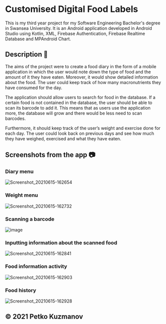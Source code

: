 # Customised Digital Food Labels

This is my third year project for my Software Engineering Bachelor's degree in Swansea University. It is an Android application developed in Android Studio using Kotlin, XML, Firebase Authentication, Firebase Realtime Database and MPAndroid Chart.

## Description :memo:

The aims of the project were to create a food diary in the form of a mobile application in which the user would note down the type of food and the amount of it they have eaten. Moreover, it would show detailed information about the food. The user could keep track of how many macronutrients they have consumed for the day.

The application should allow users to search for food in the database. If a certain food is not contained in the database, the user should be able to scan its barcode to add it. This means that as users use the application more, the database will grow and there would be less need to scan barcodes.

Furthermore, it should keep track of the user’s weight and exercise done for each day. The user could look back on previous days and see how much they have weighed, exercised and what they have eaten.

## Screenshots from the app :camera:

### Diary menu

![Screenshot_20210615-162654](https://user-images.githubusercontent.com/57803685/122062231-e6ef7100-cdf7-11eb-8c13-389525de3afe.jpg)

### Weight menu

![Screenshot_20210615-162732](https://user-images.githubusercontent.com/57803685/122062253-ed7de880-cdf7-11eb-9ab2-80f20340d9fd.jpg)

### Scanning a barcode

![image](https://user-images.githubusercontent.com/57803685/118359496-6a653a80-b58c-11eb-99c9-80b6dea73188.png)

### Inputting information about the scanned food

![Screenshot_20210615-162841](https://user-images.githubusercontent.com/57803685/122062286-f4a4f680-cdf7-11eb-9c14-1f4bafdfa7a2.jpg)

### Food information activity

![Screenshot_20210615-162903](https://user-images.githubusercontent.com/57803685/122062299-f8d11400-cdf7-11eb-9d26-b808cc27dfad.jpg)

### Food history

![Screenshot_20210615-162928](https://user-images.githubusercontent.com/57803685/122062323-fc649b00-cdf7-11eb-91b9-1ac6e590792c.jpg)

## © 2021 Petko Kuzmanov
